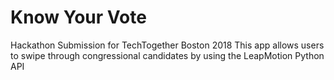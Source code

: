 # Know Your Vote
Hackathon Submission for TechTogether Boston 2018
This app allows users to swipe through congressional candidates by using the LeapMotion Python API
